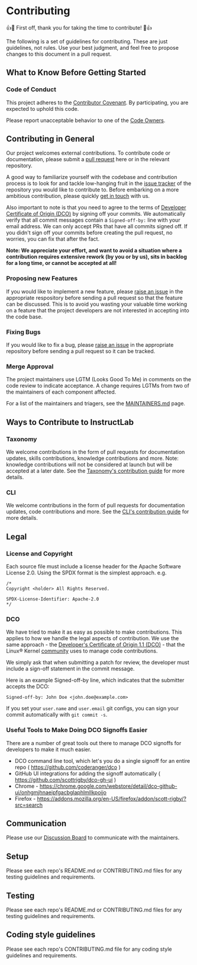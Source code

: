 # Contributing

👍🎉 First off, thank you for taking the time to contribute! 🎉👍

The following is a set of guidelines for contributing. These are just guidelines, not rules. Use your best judgment, and feel free to propose changes to this document in a pull request.

## What to Know Before Getting Started

### Code of Conduct

This project adheres to the [Contributor Covenant](./CODE_OF_CONDUCT.md). By participating, you are expected to uphold this code.

Please report unacceptable behavior to one of the [Code Owners](./CODEOWNERS).

## Contributing in General

Our project welcomes external contributions. To contribute code or documentation, please submit a [pull request](/pulls) here or in the relevant repository.

A good way to familiarize yourself with the codebase and contribution process is to look for and tackle low-hanging fruit in the [issue tracker](/issues) of the repository you would like to contribute to.
Before embarking on a more ambitious contribution, please quickly [get in touch](#communication) with us.

Also important to note is that you need to agree to the terms of [Developer Certificate of Origin (DCO)](https://developercertificate.org/) by signing off your commits. We automatically verify that all commit messages contain a `Signed-off-by:` line with your email address. We can only accept PRs that have all commits signed off. If you didn't sign off your commits before creating the pull request, no worries, you can fix that after the fact.

**Note: We appreciate your effort, and want to avoid a situation where a contribution
requires extensive rework (by you or by us), sits in backlog for a long time, or
cannot be accepted at all!**

### Proposing new Features

If you would like to implement a new feature, please [raise an issue](/issues)
in the appropriate respository before sending a pull request so that the feature can be
discussed. This is to avoid you wasting your valuable time working on a feature that the
project developers are not interested in accepting into the code base.

### Fixing Bugs

If you would like to fix a bug, please [raise an issue](/issues) in the appropriate repository
before sending a pull request so it can be tracked.

### Merge Approval

The project maintainers use LGTM (Looks Good To Me) in comments on the code
review to indicate acceptance. A change requires LGTMs from two of the
maintainers of each component affected.

For a list of the maintainers and triagers, see the [MAINTAINERS.md](MAINTAINERS.md) page.

## Ways to Contribute to InstructLab

### Taxonomy

We welcome contributions in the form of pull requests for documentation updates, skills contributions, knowledge contributions and more. Note: knowledge contributions will not be considered at launch but will be accepted at a later date.
See the [Taxonomy's contribution guide](https://github.com/instruct-lab/taxonomy/blob/main/CONTRIBUTING.md) for more details.

### CLI

We welcome contributions in the form of pull requests for documentation updates, code contributions and more.
See the [CLI's contribution guide](https://github.com/instruct-lab/cli/blob/main/CONTRIBUTING/CONTRIBUTING.md) for more details.

## Legal

### License and Copyright

Each source file must include a license header for the Apache
Software License 2.0. Using the SPDX format is the simplest approach.
e.g.

```
/*
Copyright <holder> All Rights Reserved.

SPDX-License-Identifier: Apache-2.0
*/
```
### DCO

We have tried to make it as easy as possible to make contributions. This
applies to how we handle the legal aspects of contribution. We use the
same approach - the [Developer's Certificate of Origin 1.1 (DCO)](https://developercertificate.org/) - that the Linux® Kernel [community](https://docs.kernel.org/process/submitting-patches.html#sign-your-work-the-developer-s-certificate-of-origin)
uses to manage code contributions.

We simply ask that when submitting a patch for review, the developer
must include a sign-off statement in the commit message.

Here is an example Signed-off-by line, which indicates that the
submitter accepts the DCO:

```
Signed-off-by: John Doe <john.doe@example.com>
```
If you set your `user.name` and `user.email` git configs, you can sign your
commit automatically with `git commit -s`.

### Useful Tools to Make Doing DCO Signoffs Easier

There are a number of great tools out there to manage DCO signoffs for developers to make it much easier.

- DCO command line tool, which let's you do a single signoff for an entire repo ( <https://github.com/coderanger/dco> )
- GitHub UI integrations for adding the signoff automatically ( <https://github.com/scottrigby/dco-gh-ui> )
- Chrome - <https://chrome.google.com/webstore/detail/dco-github-ui/onhgmjhnaeipfgacbglaphlmllkpoijo>
- Firefox - <https://addons.mozilla.org/en-US/firefox/addon/scott-rigby/?src=search>

## Communication

Please use our [Discussion Board](https://github.com/orgs/instruct-lab/discussions) to communicate with the maintainers.

## Setup

Please see each repo's README.md or CONTRIBUTING.md files for any testing guidelines and requirements.

## Testing

Please see each repo's README.md or CONTRIBUTING.md files for any testing guidelines and requirements.

## Coding style guidelines

Please see each repo's CONTRIBUTING.md file for any coding style guidelines and requirements.



